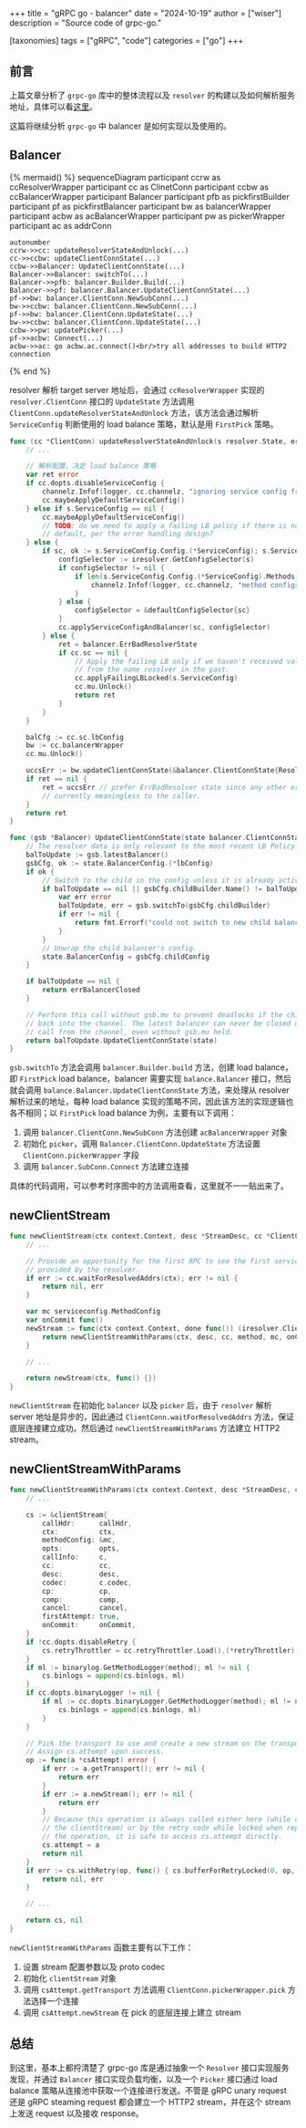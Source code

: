 +++
title = "gRPC go - balancer"
date = "2024-10-19"
author = ["wiser"]
description = "Source code of grpc-go."

[taxonomies]
tags = ["gRPC", "code"]
categories = ["go"]
+++

## 前言

上篇文章分析了 `grpc-go` 库中的整体流程以及 `resolver` 的构建以及如何解析服务地址，具体可以看[这里](/posts/client-of-grpc-in-go-resolver/)。

这篇将继续分析 `grpc-go` 中 balancer 是如何实现以及使用的。

## Balancer

{% mermaid() %}
sequenceDiagram
    participant ccrw as ccResolverWrapper
    participant cc as ClinetConn
    participant ccbw as ccBalancerWrapper
    participant Balancer
    participant pfb as pickfirstBuilder
    participant pf as pickfirstBalancer
    participant bw as balancerWrapper
    participant acbw as acBalancerWrapper
    participant pw as pickerWrapper
    participant ac as addrConn

    autonumber
    ccrw->>cc: updateResolverStateAndUnlock(...)
    cc->>ccbw: updateClientConnState(...)
    ccbw->>Balancer: UpdateClientConnState(...)
    Balancer->>Balancer: switchTo(...)
    Balancer->>pfb: balancer.Builder.Build(...)
    Balancer->>pf: balancer.Balancer.UpdateClientConnState(...)
    pf->>bw: balancer.ClientConn.NewSubConn(...)
    bw->>ccbw: balancer.ClientConn.NewSubConn(...)
    pf->>bw: balancer.ClientConn.UpdateState(...)
    bw->>ccbw: balancer.ClientConn.UpdateState(...)
    ccbw->>pw: updatePicker(...)
    pf->>acbw: Connect(...)
    acbw->>ac: go acbw.ac.connect()<br/>try all addresses to build HTTP2 connection
{% end %}

resolver 解析 target server 地址后，会通过 `ccResolverWrapper` 实现的 `resolver.ClientConn` 接口的 `UpdateState` 方法调用 `ClientConn.updateResolverStateAndUnlock` 方法，该方法会通过解析 `ServiceConfig` 判断使用的 load balance 策略，默认是用 `FirstPick` 策略。

```go
func (cc *ClientConn) updateResolverStateAndUnlock(s resolver.State, err error) error {
    // ...

    // 解析配置，决定 load balance 策略
	var ret error
	if cc.dopts.disableServiceConfig {
		channelz.Infof(logger, cc.channelz, "ignoring service config from resolver (%v) and applying the default because service config is disabled", s.ServiceConfig)
		cc.maybeApplyDefaultServiceConfig()
	} else if s.ServiceConfig == nil {
		cc.maybeApplyDefaultServiceConfig()
		// TODO: do we need to apply a failing LB policy if there is no
		// default, per the error handling design?
	} else {
		if sc, ok := s.ServiceConfig.Config.(*ServiceConfig); s.ServiceConfig.Err == nil && ok {
			configSelector := iresolver.GetConfigSelector(s)
			if configSelector != nil {
				if len(s.ServiceConfig.Config.(*ServiceConfig).Methods) != 0 {
					channelz.Infof(logger, cc.channelz, "method configs in service config will be ignored due to presence of config selector")
				}
			} else {
				configSelector = &defaultConfigSelector{sc}
			}
			cc.applyServiceConfigAndBalancer(sc, configSelector)
		} else {
			ret = balancer.ErrBadResolverState
			if cc.sc == nil {
				// Apply the failing LB only if we haven't received valid service config
				// from the name resolver in the past.
				cc.applyFailingLBLocked(s.ServiceConfig)
				cc.mu.Unlock()
				return ret
			}
		}
	}

	balCfg := cc.sc.lbConfig
	bw := cc.balancerWrapper
	cc.mu.Unlock()

	uccsErr := bw.updateClientConnState(&balancer.ClientConnState{ResolverState: s, BalancerConfig: balCfg})
	if ret == nil {
		ret = uccsErr // prefer ErrBadResolver state since any other error is
		// currently meaningless to the caller.
	}
	return ret
}

func (gsb *Balancer) UpdateClientConnState(state balancer.ClientConnState) error {
	// The resolver data is only relevant to the most recent LB Policy.
	balToUpdate := gsb.latestBalancer()
	gsbCfg, ok := state.BalancerConfig.(*lbConfig)
	if ok {
		// Switch to the child in the config unless it is already active.
		if balToUpdate == nil || gsbCfg.childBuilder.Name() != balToUpdate.builder.Name() {
			var err error
			balToUpdate, err = gsb.switchTo(gsbCfg.childBuilder)
			if err != nil {
				return fmt.Errorf("could not switch to new child balancer: %w", err)
			}
		}
		// Unwrap the child balancer's config.
		state.BalancerConfig = gsbCfg.childConfig
	}

	if balToUpdate == nil {
		return errBalancerClosed
	}

	// Perform this call without gsb.mu to prevent deadlocks if the child calls
	// back into the channel. The latest balancer can never be closed during a
	// call from the channel, even without gsb.mu held.
	return balToUpdate.UpdateClientConnState(state)
}
```

`gsb.switchTo`  方法会调用 `balancer.Builder.build` 方法，创建 load balance，即 `FirstPick` load balance，balancer 需要实现 `balance.Balancer` 接口，然后就会调用 `balance.Balancer.UpdateClientConnState` 方法，来处理从 resolver 解析过来的地址，每种 load balance 实现的策略不同，因此该方法的实现逻辑也各不相同；以 `FirstPick` load balance 为例，主要有以下调用：

1. 调用 `balancer.ClientConn.NewSubConn` 方法创建 `acBalancerWrapper` 对象
2. 初始化 `picker`，调用 `Balancer.ClientConn.UpdateState` 方法设置 `ClientConn.pickerWrapper` 字段
3. 调用 `balancer.SubConn.Connect` 方法建立连接

具体的代码调用，可以参考时序图中的方法调用查看，这里就不一一贴出来了。

## newClientStream

```go
func newClientStream(ctx context.Context, desc *StreamDesc, cc *ClientConn, method string, opts ...CallOption) (_ ClientStream, err error) {
    // ...

	// Provide an opportunity for the first RPC to see the first service config
	// provided by the resolver.
	if err := cc.waitForResolvedAddrs(ctx); err != nil {
		return nil, err
	}

	var mc serviceconfig.MethodConfig
	var onCommit func()
	newStream := func(ctx context.Context, done func()) (iresolver.ClientStream, error) {
		return newClientStreamWithParams(ctx, desc, cc, method, mc, onCommit, done, opts...)
	}

    // ...

	return newStream(ctx, func() {})
}
```

`newClientStream` 在初始化 `balancer` 以及 `picker` 后，由于 `resolver` 解析 server 地址是异步的，因此通过 `ClientConn.waitForResolvedAddrs` 方法，保证底层连接建立成功。然后通过 `newClientStreamWithParams` 方法建立 HTTP2 stream。

## newClientStreamWithParams

```go
func newClientStreamWithParams(ctx context.Context, desc *StreamDesc, cc *ClientConn, method string, mc serviceconfig.MethodConfig, onCommit, doneFunc func(), opts ...CallOption) (_ iresolver.ClientStream, err error) {
    // ...

	cs := &clientStream{
		callHdr:      callHdr,
		ctx:          ctx,
		methodConfig: &mc,
		opts:         opts,
		callInfo:     c,
		cc:           cc,
		desc:         desc,
		codec:        c.codec,
		cp:           cp,
		comp:         comp,
		cancel:       cancel,
		firstAttempt: true,
		onCommit:     onCommit,
	}
	if !cc.dopts.disableRetry {
		cs.retryThrottler = cc.retryThrottler.Load().(*retryThrottler)
	}
	if ml := binarylog.GetMethodLogger(method); ml != nil {
		cs.binlogs = append(cs.binlogs, ml)
	}
	if cc.dopts.binaryLogger != nil {
		if ml := cc.dopts.binaryLogger.GetMethodLogger(method); ml != nil {
			cs.binlogs = append(cs.binlogs, ml)
		}
	}

	// Pick the transport to use and create a new stream on the transport.
	// Assign cs.attempt upon success.
	op := func(a *csAttempt) error {
		if err := a.getTransport(); err != nil {
			return err
		}
		if err := a.newStream(); err != nil {
			return err
		}
		// Because this operation is always called either here (while creating
		// the clientStream) or by the retry code while locked when replaying
		// the operation, it is safe to access cs.attempt directly.
		cs.attempt = a
		return nil
	}
	if err := cs.withRetry(op, func() { cs.bufferForRetryLocked(0, op, nil) }); err != nil {
		return nil, err
	}

    // ...

	return cs, nil
}
```

`newClientStreamWithParams` 函数主要有以下工作：

1. 设置 stream 配置参数以及 proto codec
2. 初始化 `clientStream` 对象
3. 调用 `csAttempt.getTransport` 方法调用 `ClientConn.pickerWrapper.pick` 方法选择一个连接
4. 调用 `csAttempt.newStream` 在 pick 的底层连接上建立 stream

## 总结

到这里，基本上都捋清楚了 grpc-go 库是通过抽象一个 `Resolver` 接口实现服务发现，并通过 `Balancer` 接口实现负载均衡，以及一个 `Picker` 接口通过 load balance 策略从连接池中获取一个连接进行发送。不管是 gRPC unary request 还是 gRPC steaming request 都会建立一个 HTTP2 stream，并在这个 stream 上发送 request 以及接收 response。
